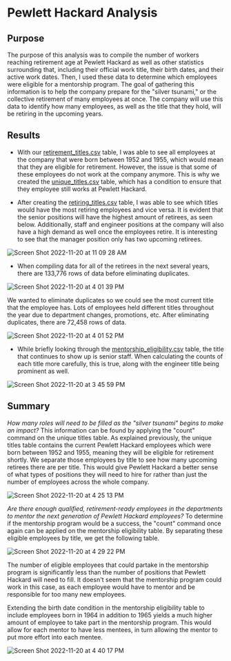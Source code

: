 # Pewlett Hackard Analysis

## Purpose
The purpose of this analysis was to compile the number of workers reaching retirement age at Pewlett Hackard as well as other statistics surrounding that, including their official work title, their birth dates, and their active work dates. Then, I used these data to determine which employees were eligible for a mentorship program. The goal of gathering this information is to help the company prepare for the "silver tsunami," or the collective retirement of many employees at once. The company will use this data to identify how many employees, as well as the title that they hold, will be retiring in the upcoming years.


## Results
- With our [retirement_titles.csv](https://github.com/kfelds1/Pewett-Hackard-Analysis/files/10050699/retirement_titles.csv) table, I was able to see all employees at the company that were born between 1952 and 1955, which would mean that they are eligible for retirement. However, the issue is that some of these employees do not work at the company anymore. This is why we created the [unique_titles.csv](https://github.com/kfelds1/Pewett-Hackard-Analysis/files/10050706/unique_titles.csv) table, which has a condition to ensure that they employee still works at Pewlett Hackard.

- After creating the [retiring_titles.csv](https://github.com/kfelds1/Pewett-Hackard-Analysis/files/10050698/retiring_titles.csv)
table, I was able to see which titles would have the most retiring employees and vice versa. It is evident that the senior positions will have the highest amount of retirees, as seen below. Additionally, staff and engineer positions at the company will also have a high demand as well once the employees retire. It is interesting to see that the manager position only has two upcoming retirees.

![Screen Shot 2022-11-20 at 11 09 28 AM](https://user-images.githubusercontent.com/112633146/202912847-419ec64f-43c0-4032-82db-eb32658dec8b.png)

- When compiling data for all of the retirees in the next several years, there are 133,776 rows of data before eliminating duplicates. 

![Screen Shot 2022-11-20 at 4 01 39 PM](https://user-images.githubusercontent.com/112633146/202926079-6be22b11-3ff1-46f7-a767-6664cea492e9.png)

We wanted to eliminate duplicates so we could see the most current title that the employee has. Lots of employees held different titles throughout the year due to department changes, promotions, etc. After eliminating duplicates, there are 72,458 rows of data.

![Screen Shot 2022-11-20 at 4 01 52 PM](https://user-images.githubusercontent.com/112633146/202926110-19cc01fe-52fd-4a40-af0d-9664c0ff1f49.png)

- While briefly looking through the [mentorship_eligibility.csv](https://github.com/kfelds1/Pewett-Hackard-Analysis/files/10050638/mentorship_eligibility.csv) table, the title that continues to show up is senior staff. When calculating the counts of each title more carefully, this is true, along with the engineer title being prominent as well.

![Screen Shot 2022-11-20 at 3 45 59 PM](https://user-images.githubusercontent.com/112633146/202925261-3d6fde72-96b2-4904-9d60-f61bc14855a9.png)


## Summary
_How many roles will need to be filled as the "silver tsunami" begins to make an impact?_
This information can be found by applying the "count" command on the unique titles table. As explained previously, the unique titles table contains the current Pewlett Hackard employees which were born between 1952 and 1955, meaning they will be eligible for retirement shortly. We separate those employees by title to see how many upcoming retirees there are per title. This would give Pewlett Hackard a better sense of what types of positions they will need to hire for rather than just the number of employees across the whole company.

![Screen Shot 2022-11-20 at 4 25 13 PM](https://user-images.githubusercontent.com/112633146/202926975-f9d83cab-b9ec-464a-9887-379ed59ff70c.png)

_Are there enough qualified, retirement-ready employees in the departments to mentor the next generation of Pewlett Hackard employees?_
To determine if the mentorship program would be a success, the "count" command once again can be applied on the mentorship eligibility table. By separating these eligible employees by title, we get the following table.

![Screen Shot 2022-11-20 at 4 29 22 PM](https://user-images.githubusercontent.com/112633146/202927152-543ee011-52a8-4c88-9834-aeda5c0e79e8.png)

The number of eligible employees that could partake in the mentorship program is significantly less than the number of positions that Pewlett Hackard will need to fill. It doesn't seem that the mentorship program could work in this case, as each employee would have to mentor and be responsible for too many new employees. 

Extending the birth date condition in the mentorship eligibility table to include employees born in 1964 in addition to 1965 yields a much higher amount of employee to take part in the mentorship program. This would allow for each mentor to have less mentees, in turn allowing the mentor to put more effort into each mentee.

![Screen Shot 2022-11-20 at 4 40 17 PM](https://user-images.githubusercontent.com/112633146/202927631-d83b7907-25ed-47da-92b6-f253fa12b288.png)


